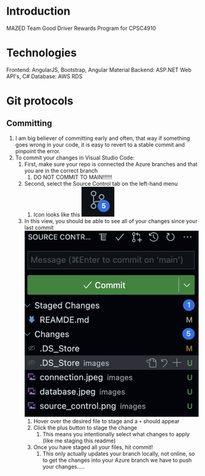 # Introduction

MAZED Team Good Driver Rewards Program for CPSC4910

# Technologies

Frontend: AngularJS, Bootstrap, Angular Material
Backend: ASP.NET Web API's, C#
Database: AWS RDS

# Git protocols

## Committing

1. I am big believer of committing early and often, that way if something goes wrong in your code, it is easy to revert to a stable commit and pinpoint the error.
2. To commit your changes in Visual Studio Code:
   1. First, make sure your repo is connected the Azure branches and that you are in the correct branch
      1. DO NOT COMMIT TO MAIN!!!!!!
   2. Second, select the Source Control tab on the left-hand menu
      1. Icon looks like this ![](images/source_control.png)
   3. In this view, you should be able to see all of your changes since your last commit
      ![](images/Staged_changes.png)
      1. Hover over the desired file to stage and a `+` should appear
      2. Click the plus button to stage the change
         1. This means you intentionally select what changes to apply (like me staging this readme)
      3. Once you have staged all your files, hit commit!
         1. This only actually updates your branch locally, not online, so to get the changes into your Azure branch we have to push your changes.....
